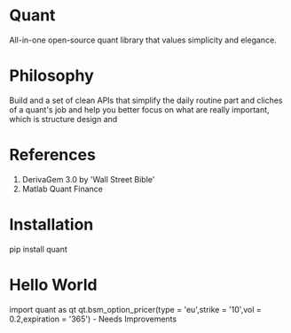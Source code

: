 # Quant
All-in-one open-source quant library that values simplicity and elegance.

# Philosophy
Build and a set of clean APIs that simplify the daily routine part and cliches of a quant's job and help you better focus on what are really important, which is structure design and 

# References
1. DerivaGem 3.0 by 'Wall Street Bible'
2. Matlab Quant Finance 

# Installation
pip install quant

# Hello World
import quant as qt
qt.bsm_option_pricer(type = 'eu',strike = '10',vol = 0.2,expiration = '365') - Needs Improvements

# 

